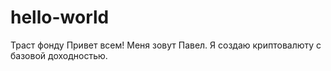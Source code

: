# hello-world
 Траст фонду
 Привет всем! Меня зовут Павел. Я создаю криптовалюту с базовой доходностью.
